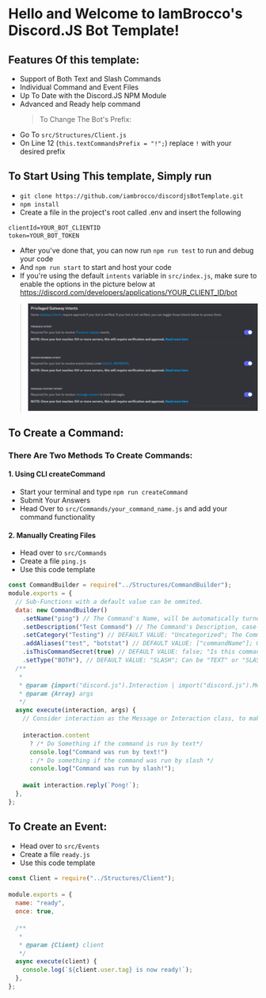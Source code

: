 # Hello and Welcome to IamBrocco's Discord.JS Bot Template!

## Features Of this template:

- Support of Both Text and Slash Commands
- Individual Command and Event Files
- Up To Date with the Discord.JS NPM Module
- Advanced and Ready help command
  > To Change The Bot's Prefix:
- Go To `src/Structures/Client.js`
- On Line 12 (`this.textCommandsPrefix = "!";`) replace `!` with your desired prefix

## To Start Using This template, Simply run

>

- `git clone https://github.com/iambrocco/discordjsBotTemplate.git`
- `npm install`
- Create a file in the project's root called .env and insert the following

```env
clientId=YOUR_BOT_CLIENTID
token=YOUR_BOT_TOKEN
```
- After you've done that, you can now run `npm run test` to run and debug your code
- And `npm run start` to start and host your code
- If you're using the default `intents` variable in `src/index.js`, make sure to enable the options in the picture below at https://discord.com/developers/applications/YOUR_CLIENT_ID/bot
> ![intents](https://github.com/iambrocco/discordjsBotTemplate/blob/main/Assets/intents.png?raw=true)

## To Create a Command:

### There Are Two Methods To Create Commands:

#### 1. Using CLI createCommand
- Start your terminal and type `npm run createCommand`
- Submit Your Answers
- Head Over to `src/Commands/your_command_name.js` and add your command functionality

#### 2. Manually Creating Files
- Head over to `src/Commands`
- Create a file `ping.js`
- Use this code template

```js
const CommandBuilder = require("../Structures/CommandBuilder");
module.exports = {
  // Sub-Functions with a default value can be ommited.
  data: new CommandBuilder()
    .setName("ping") // The Command's Name, will be automatically turned to lowercase.
    .setDescription("Test Command") // The Command's Description, case-insensitive.
    .setCategory("Testing") // DEFAULT VALUE: "Uncategorized"; The Command's Category, Used for sorting in the built-in help command
    .addAliases("test", "botstat") // DEFAULT VALUE: ["commandName"]; Other execution names for the command, ONLY WORKS WITH TEXT COMMANDS
    .isThisCommandSecret(true) // DEFAULT VALUE: false; "Is this command hidden from the built-in help command?". To make the command really hidden, I advise you to make it a "TEXT" type command
    .setType("BOTH"), // DEFAULT VALUE: "SLASH"; Can be "TEXT" or "SLASH" or "BOTH"
  /**
   *
   * @param {import("discord.js").Interaction | import("discord.js").Message} interaction
   * @param {Array} args
   */
  async execute(interaction, args) {
    // Consider interaction as the Message or Interaction class, to make commands of type "BOTH" work you can do:

    interaction.content
      ? /* Do Something if the command is run by text*/ 
      console.log("Command was run by text!")
      : /* Do something if the command was run by slash */ 
      console.log("Command was run by slash!");

    await interaction.reply(`Pong!`);
  },
};
```

## To Create an Event:

- Head over to `src/Events`
- Create a file `ready.js`
- Use this code template

```js
const Client = require("../Structures/Client");

module.exports = {
  name: "ready",
  once: true,

  /**
   *
   * @param {Client} client
   */
  async execute(client) {
    console.log(`${client.user.tag} is now ready!`);
  },
};
```

